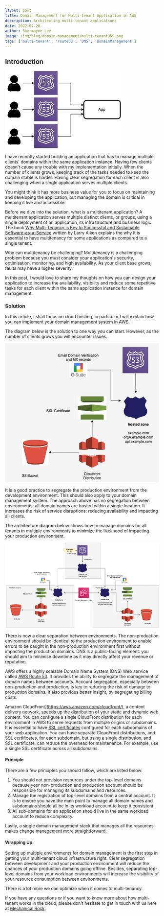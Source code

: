 ```yaml
---
layout: post
title: Domain Management for Multi-tenant Application in AWS
description: Architecting multi-tenant applications
date: 2022-07-20
author: Shermayne Lee
image: /img/blog/domain-management/multi-tenantDNS.png
tags: ['multi-tenant', 'route53', 'DNS', 'DomainManagement']
---
```



## Introduction

![Domain Management multi-tenant](/img/blog/domain-management/multi-tenantDNS.png)

I have recently started building an application that has to manage multiple clients' domains within the same application instance. Having few clients doesn't cause any trouble with my implementation initially. When the number of clients grows, keeping track of the tasks needed to keep the domain stable is harder. Having clear segregation for each client is also challenging when a single application serves multiple clients. 

You might think it has more business value for you to focus on maintaining and developing the application, but managing the domain is critical in keeping it live and accessible. 

Before we dive into the solution, what is a multitenant application?  A multitenant application serves multiple distinct clients, or groups, using a single deployment of an application, its infrastructure and business logic. The book [Why Multi-Tenancy is Key to Successful and Sustainable Software-as-a-Service](https://books.apple.com/us/book/why-multi-tenancy-is-key-to-successful-and/id419723802) written by Larry Aiken explains the why it is essential to have multitenancy for some applications as compared to a single tenant.

Why can multitenancy be challenging? Multitenancy is a challenging problem because you must consider your application's security, optimisation, monitoring, and high availability. As your client base grows, faults may have a higher severity.

In this post, I would love to share my thoughts on how you can design your application to increase the availability, visibility and reduce some repetitive tasks for each client within the same application instance for domain management.

### Solution

In this article, I shall focus on cloud hosting, in particular I will explain how you can implement your domain management system in AWS.  

The diagram below is the solution to one way you can start.  However, as the number of clients grows you will encounter issues.

![Domain Management Architecture](/img/blog/domain-management/architectureSingleAccount.png)

It is a good practice to segregate the production environment from the development environment.  This should also apply to your domain management system. The approach above has no segregation between environments: all domain names are hosted within a single location. It increases the risk of service disruptions: reducing availability and impacting all clients. 

The architecture diagram below shows how to manage domains for all tenants in multiple environments to minimize the likelihood of impacting your production environment.  


![Domain Management Architecture ](/img/blog/domain-management/architectureDiagram.png)

There is now a clear separation between environments. The non-production environment should be identical to the production environment to enable errors to be caught in the non-production environment first without impacting the production domains. DNS is a public-facing element: you should aim to minimise downtime as it may directly affect your revenue or reputation.

AWS offers a highly scalable Domain Name System (DNS) Web service called [AWS Route 53](https://aws.amazon.com/route53/). It provides the ability to segregate the management of domain names between accounts. Account segregation, especially between non-production and production, is key to reducing the risk of damage to production domains. It also provides better insight, by segregating billing costs.

Amazon CloudFront](https://aws.amazon.com/cloudfront/), a content delivery network, speeds up the distribution of your static and dynamic web content. You can configure a single CloudFront distribution for each environment in AWS to serve requests from multiple origins or subdomains. It is essential to have [SSL certificates](https://en.wikipedia.org/wiki/Public_key_certificate) configured for each subdomains of your web application.  You can have separate CloudFront distributions, and SSL certificates, for each subdomain, but using a single distribution, and SSL certificate, can reduce the overhead for maintenance. For example, use a single SSL certificate across all subdomains.   

#### Principle 

There are a few principles you should follow, which are listed below:

1. You should not provision resources under the top-level domains because your non-production and production account should be responsible for managing its subdomains and resources. 
2. Manage the registration of top-level domains from a central account. It is to ensure you have the main point to manage all domain names and subdomains should all be in its workload account to keep it consistent. 
3. All sub-domains for an application should live in the same workload account to reduce complexity. 

Lastly, a single domain management stack that manages all the resources makes change management more straightforward.

#### Wrapping Up.

Setting up multiple environments for domain management is the first step in getting your multi-tenant cloud infrastructure right. Clear segregation between development and your production environment will reduce the chances of your production domains going offline. Besides, separating top-level domains from your workload environments will increase the visibility of your resource consumption between environments.  

 There is a lot more we can optimize when it comes to multi-tenancy.  

 If you have any questions or if you want to know more about how multi-tenant works in the cloud, please don't hesitate to get in touch with us here at [Mechanical Rock](<(https://www.mechanicalrock.io/lets-get-started/)>).
